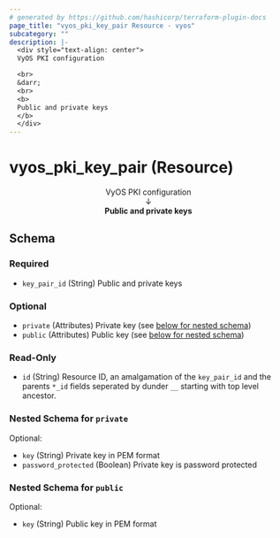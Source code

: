 ```yaml
---
# generated by https://github.com/hashicorp/terraform-plugin-docs
page_title: "vyos_pki_key_pair Resource - vyos"
subcategory: ""
description: |-
  <div style="text-align: center">
  VyOS PKI configuration

  <br>
  &darr;
  <br>
  <b>
  Public and private keys
  </b>
  </div>
---
```


# vyos_pki_key_pair (Resource)

<div style="text-align: center">
VyOS PKI configuration

<br>
&darr;
<br>
<b>
Public and private keys
</b>
</div>



<!-- schema generated by tfplugindocs -->
## Schema

### Required

- `key_pair_id` (String) Public and private keys

### Optional

- `private` (Attributes) Private key (see [below for nested schema](#nestedatt--private))
- `public` (Attributes) Public key (see [below for nested schema](#nestedatt--public))

### Read-Only

- `id` (String) Resource ID, an amalgamation of the `key_pair_id` and the parents `*_id` fields seperated by dunder `__` starting with top level ancestor.

<a id="nestedatt--private"></a>
### Nested Schema for `private`

Optional:

- `key` (String) Private key in PEM format
- `password_protected` (Boolean) Private key is password protected


<a id="nestedatt--public"></a>
### Nested Schema for `public`

Optional:

- `key` (String) Public key in PEM format
